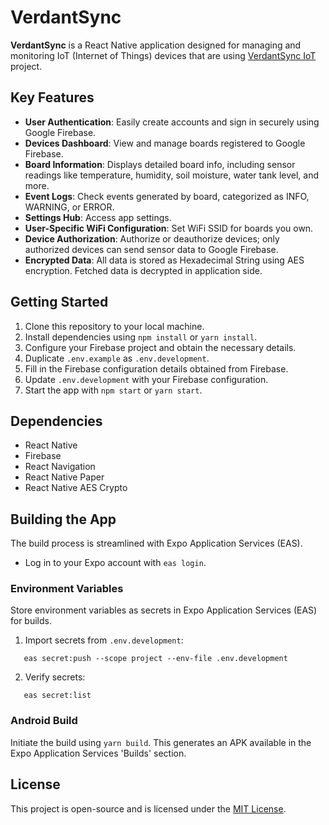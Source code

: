 # VerdantSync

**VerdantSync** is a React Native application designed for managing and monitoring IoT (Internet of Things) devices that are using [VerdantSync IoT](https://github.com/nilspert/verdant-sync-iot) project.

## Key Features

- **User Authentication**: Easily create accounts and sign in securely using Google Firebase.
- **Devices Dashboard**: View and manage boards registered to Google Firebase.
- **Board Information**: Displays detailed board info, including sensor readings like temperature, humidity, soil moisture, water tank level, and more.
- **Event Logs**: Check events generated by board, categorized as INFO, WARNING, or ERROR.
- **Settings Hub**: Access app settings.
- **User-Specific WiFi Configuration**: Set WiFi SSID for boards you own.
- **Device Authorization**: Authorize or deauthorize devices; only authorized devices can send sensor data to Google Firebase.
- **Encrypted Data**: All data is stored as Hexadecimal String using AES encryption. Fetched data is decrypted in application side.

## Getting Started

1. Clone this repository to your local machine.
2. Install dependencies using `npm install` or `yarn install`.
3. Configure your Firebase project and obtain the necessary details.
4. Duplicate `.env.example` as `.env.development`.
5. Fill in the Firebase configuration details obtained from Firebase.
6. Update `.env.development` with your Firebase configuration.
7. Start the app with `npm start` or `yarn start`.

## Dependencies

- React Native
- Firebase
- React Navigation
- React Native Paper
- React Native AES Crypto

## Building the App

The build process is streamlined with Expo Application Services (EAS).

- Log in to your Expo account with `eas login`.

### Environment Variables

Store environment variables as secrets in Expo Application Services (EAS) for builds.

1. Import secrets from `.env.development`:

```
   eas secret:push --scope project --env-file .env.development
```

2. Verify secrets:

```
   eas secret:list
```

### Android Build

Initiate the build using `yarn build`. This generates an APK available in the Expo Application Services 'Builds' section.

## License

This project is open-source and is licensed under the [MIT License](LICENSE).
